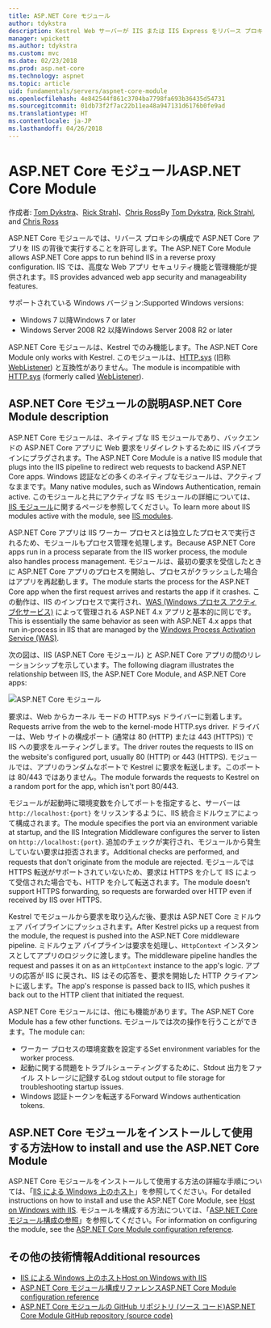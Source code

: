 ```yaml
---
title: ASP.NET Core モジュール
author: tdykstra
description: Kestrel Web サーバーが IIS または IIS Express をリバース プロキシ サーバーとして使用できるようにするための ASP.NET Core モジュールについて説明します。
manager: wpickett
ms.author: tdykstra
ms.custom: mvc
ms.date: 02/23/2018
ms.prod: asp.net-core
ms.technology: aspnet
ms.topic: article
uid: fundamentals/servers/aspnet-core-module
ms.openlocfilehash: 4e842544f861c3704ba7798fa693b36435d54731
ms.sourcegitcommit: 01db73f2f7ac22b11ea48a947131d6176b0fe9ad
ms.translationtype: HT
ms.contentlocale: ja-JP
ms.lasthandoff: 04/26/2018
---
```

# <a name="aspnet-core-module"></a><span data-ttu-id="61dc9-103">ASP.NET Core モジュール</span><span class="sxs-lookup"><span data-stu-id="61dc9-103">ASP.NET Core Module</span></span>

<span data-ttu-id="61dc9-104">作成者: [Tom Dykstra](https://github.com/tdykstra)、[Rick Strahl](https://github.com/RickStrahl)、[Chris Ross](https://github.com/Tratcher)</span><span class="sxs-lookup"><span data-stu-id="61dc9-104">By [Tom Dykstra](https://github.com/tdykstra), [Rick Strahl](https://github.com/RickStrahl), and [Chris Ross](https://github.com/Tratcher)</span></span> 

<span data-ttu-id="61dc9-105">ASP.NET Core モジュールでは、リバース プロキシの構成で ASP.NET Core アプリを IIS の背後で実行することを許可します。</span><span class="sxs-lookup"><span data-stu-id="61dc9-105">The ASP.NET Core Module allows ASP.NET Core apps to run behind IIS in a reverse proxy configuration.</span></span> <span data-ttu-id="61dc9-106">IIS では、高度な Web アプリ セキュリティ機能と管理機能が提供されます。</span><span class="sxs-lookup"><span data-stu-id="61dc9-106">IIS provides advanced web app security and manageability features.</span></span>

<span data-ttu-id="61dc9-107">サポートされている Windows バージョン:</span><span class="sxs-lookup"><span data-stu-id="61dc9-107">Supported Windows versions:</span></span>

* <span data-ttu-id="61dc9-108">Windows 7 以降</span><span class="sxs-lookup"><span data-stu-id="61dc9-108">Windows 7 or later</span></span>
* <span data-ttu-id="61dc9-109">Windows Server 2008 R2 以降</span><span class="sxs-lookup"><span data-stu-id="61dc9-109">Windows Server 2008 R2 or later</span></span>

<span data-ttu-id="61dc9-110">ASP.NET Core モジュールは、Kestrel でのみ機能します。</span><span class="sxs-lookup"><span data-stu-id="61dc9-110">The ASP.NET Core Module only works with Kestrel.</span></span> <span data-ttu-id="61dc9-111">このモジュールは、[HTTP.sys](xref:fundamentals/servers/httpsys) (旧称 [WebListener](xref:fundamentals/servers/weblistener)) と互換性がありません。</span><span class="sxs-lookup"><span data-stu-id="61dc9-111">The module is incompatible with [HTTP.sys](xref:fundamentals/servers/httpsys) (formerly called [WebListener](xref:fundamentals/servers/weblistener)).</span></span>

## <a name="aspnet-core-module-description"></a><span data-ttu-id="61dc9-112">ASP.NET Core モジュールの説明</span><span class="sxs-lookup"><span data-stu-id="61dc9-112">ASP.NET Core Module description</span></span>

<span data-ttu-id="61dc9-113">ASP.NET Core モジュールは、ネイティブな IIS モジュールであり、バックエンドの ASP.NET Core アプリに Web 要求をリダイレクトするために IIS パイプラインにプラグされます。</span><span class="sxs-lookup"><span data-stu-id="61dc9-113">The ASP.NET Core Module is a native IIS module that plugs into the IIS pipeline to redirect web requests to backend ASP.NET Core apps.</span></span> <span data-ttu-id="61dc9-114">Windows 認証などの多くのネイティブなモジュールは、アクティブなままです。</span><span class="sxs-lookup"><span data-stu-id="61dc9-114">Many native modules, such as Windows Authentication, remain active.</span></span> <span data-ttu-id="61dc9-115">このモジュールと共にアクティブな IIS モジュールの詳細については、[IIS モジュール](xref:host-and-deploy/iis/modules)に関するページを参照してください。</span><span class="sxs-lookup"><span data-stu-id="61dc9-115">To learn more about IIS modules active with the module, see [IIS modules](xref:host-and-deploy/iis/modules).</span></span>

<span data-ttu-id="61dc9-116">ASP.NET Core アプリは IIS ワーカー プロセスとは独立したプロセスで実行されるため、モジュールもプロセス管理を処理します。</span><span class="sxs-lookup"><span data-stu-id="61dc9-116">Because ASP.NET Core apps run in a process separate from the IIS worker process, the module also handles process management.</span></span> <span data-ttu-id="61dc9-117">モジュールは、最初の要求を受信したときに ASP.NET Core アプリのプロセスを開始し、プロセスがクラッシュした場合はアプリを再起動します。</span><span class="sxs-lookup"><span data-stu-id="61dc9-117">The module starts the process for the ASP.NET Core app when the first request arrives and restarts the app if it crashes.</span></span> <span data-ttu-id="61dc9-118">この動作は、IIS のインプロセスで実行され、[WAS (Windows プロセス アクティブ化サービス)](/iis/manage/provisioning-and-managing-iis/features-of-the-windows-process-activation-service-was) によって管理される ASP.NET 4.x アプリと基本的に同じです。</span><span class="sxs-lookup"><span data-stu-id="61dc9-118">This is essentially the same behavior as seen with ASP.NET 4.x apps that run in-process in IIS that are managed by the [Windows Process Activation Service (WAS)](/iis/manage/provisioning-and-managing-iis/features-of-the-windows-process-activation-service-was).</span></span>

<span data-ttu-id="61dc9-119">次の図は、IIS (ASP.NET Core モジュール) と ASP.NET Core アプリの間のリレーションシップを示しています。</span><span class="sxs-lookup"><span data-stu-id="61dc9-119">The following diagram illustrates the relationship between IIS, the ASP.NET Core Module, and ASP.NET Core apps:</span></span>

![ASP.NET Core モジュール](aspnet-core-module/_static/ancm.png)

<span data-ttu-id="61dc9-121">要求は、Web からカーネル モードの HTTP.sys ドライバーに到着します。</span><span class="sxs-lookup"><span data-stu-id="61dc9-121">Requests arrive from the web to the kernel-mode HTTP.sys driver.</span></span> <span data-ttu-id="61dc9-122">ドライバーは、Web サイトの構成ポート (通常は 80 (HTTP) または 443 (HTTPS)) で IIS への要求をルーティングします。</span><span class="sxs-lookup"><span data-stu-id="61dc9-122">The driver routes the requests to IIS on the website's configured port, usually 80 (HTTP) or 443 (HTTPS).</span></span> <span data-ttu-id="61dc9-123">モジュールでは、アプリのランダムなポートで Kestrel に要求を転送します。このポートは 80/443 ではありません。</span><span class="sxs-lookup"><span data-stu-id="61dc9-123">The module forwards the requests to Kestrel on a random port for the app, which isn't port 80/443.</span></span>

<span data-ttu-id="61dc9-124">モジュールが起動時に環境変数を介してポートを指定すると、サーバーは `http://localhost:{port}` をリッスンするように、IIS 統合ミドルウェアによって構成されます。</span><span class="sxs-lookup"><span data-stu-id="61dc9-124">The module specifies the port via an environment variable at startup, and the IIS Integration Middleware configures the server to listen on `http://localhost:{port}`.</span></span> <span data-ttu-id="61dc9-125">追加のチェックが実行され、モジュールから発生していない要求は拒否されます。</span><span class="sxs-lookup"><span data-stu-id="61dc9-125">Additional checks are performed, and requests that don't originate from the module are rejected.</span></span> <span data-ttu-id="61dc9-126">モジュールでは HTTPS 転送がサポートされていないため、要求は HTTPS を介して IIS によって受信された場合でも、HTTP を介して転送されます。</span><span class="sxs-lookup"><span data-stu-id="61dc9-126">The module doesn't support HTTPS forwarding, so requests are forwarded over HTTP even if received by IIS over HTTPS.</span></span>

<span data-ttu-id="61dc9-127">Kestrel でモジュールから要求を取り込んだ後、要求は ASP.NET Core ミドルウェア パイプラインにプッシュされます。</span><span class="sxs-lookup"><span data-stu-id="61dc9-127">After Kestrel picks up a request from the module, the request is pushed into the ASP.NET Core middleware pipeline.</span></span> <span data-ttu-id="61dc9-128">ミドルウェア パイプラインは要求を処理し、`HttpContext` インスタンスとしてアプリのロジックに渡します。</span><span class="sxs-lookup"><span data-stu-id="61dc9-128">The middleware pipeline handles the request and passes it on as an `HttpContext` instance to the app's logic.</span></span> <span data-ttu-id="61dc9-129">アプリの応答が IIS に戻され、IIS はその応答を、要求を開始した HTTP クライアントに返します。</span><span class="sxs-lookup"><span data-stu-id="61dc9-129">The app's response is passed back to IIS, which pushes it back out to the HTTP client that initiated the request.</span></span>

<span data-ttu-id="61dc9-130">ASP.NET Core モジュールには、他にも機能があります。</span><span class="sxs-lookup"><span data-stu-id="61dc9-130">The ASP.NET Core Module has a few other functions.</span></span> <span data-ttu-id="61dc9-131">モジュールでは次の操作を行うことができます。</span><span class="sxs-lookup"><span data-stu-id="61dc9-131">The module can:</span></span>

* <span data-ttu-id="61dc9-132">ワーカー プロセスの環境変数を設定する</span><span class="sxs-lookup"><span data-stu-id="61dc9-132">Set environment variables for the worker process.</span></span>
* <span data-ttu-id="61dc9-133">起動に関する問題をトラブルシューティングするために、Stdout 出力をファイル ストレージに記録する</span><span class="sxs-lookup"><span data-stu-id="61dc9-133">Log stdout output to file storage for troubleshooting startup issues.</span></span>
* <span data-ttu-id="61dc9-134">Windows 認証トークンを転送する</span><span class="sxs-lookup"><span data-stu-id="61dc9-134">Forward Windows authentication tokens.</span></span>

## <a name="how-to-install-and-use-the-aspnet-core-module"></a><span data-ttu-id="61dc9-135">ASP.NET Core モジュールをインストールして使用する方法</span><span class="sxs-lookup"><span data-stu-id="61dc9-135">How to install and use the ASP.NET Core Module</span></span>

<span data-ttu-id="61dc9-136">ASP.NET Core モジュールをインストールして使用する方法の詳細な手順については、「[IIS による Windows 上のホスト](xref:host-and-deploy/iis/index)」を参照してください。</span><span class="sxs-lookup"><span data-stu-id="61dc9-136">For detailed instructions on how to install and use the ASP.NET Core Module, see [Host on Windows with IIS](xref:host-and-deploy/iis/index).</span></span> <span data-ttu-id="61dc9-137">モジュールを構成する方法については、「[ASP.NET Core モジュール構成の参照](xref:host-and-deploy/aspnet-core-module)」を参照してください。</span><span class="sxs-lookup"><span data-stu-id="61dc9-137">For information on configuring the module, see the [ASP.NET Core Module configuration reference](xref:host-and-deploy/aspnet-core-module).</span></span>

## <a name="additional-resources"></a><span data-ttu-id="61dc9-138">その他の技術情報</span><span class="sxs-lookup"><span data-stu-id="61dc9-138">Additional resources</span></span>

* [<span data-ttu-id="61dc9-139">IIS による Windows 上のホスト</span><span class="sxs-lookup"><span data-stu-id="61dc9-139">Host on Windows with IIS</span></span>](xref:host-and-deploy/iis/index)
* [<span data-ttu-id="61dc9-140">ASP.NET Core モジュール構成リファレンス</span><span class="sxs-lookup"><span data-stu-id="61dc9-140">ASP.NET Core Module configuration reference</span></span>](xref:host-and-deploy/aspnet-core-module)
* [<span data-ttu-id="61dc9-141">ASP.NET Core モジュールの GitHub リポジトリ (ソース コード)</span><span class="sxs-lookup"><span data-stu-id="61dc9-141">ASP.NET Core Module GitHub repository (source code)</span></span>](https://github.com/aspnet/AspNetCoreModule)
